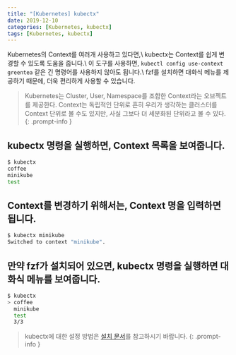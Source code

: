 ```yaml
---
title: "[Kubernetes] kubectx"
date: 2019-12-10
categories: [Kubernetes, kubectx]
tags: [Kubernetes, kubectx]
---
```


Kubernetes의 Context를 여러개 사용하고 있다면,\\
kubectx는 Context를 쉽게 변경할 수 있도록 도움을 줍니다.\\
이 도구를 사용하면, `kubectl config use-context greentea` 같은 긴 명령어를 사용하지 않아도 됩니다.\\
fzf를 설치하면 대화식 메뉴를 제공하기 때문에, 더욱 편리하게 사용할 수 있습니다.

> Kubernetes는 Cluster, User, Namespace를 조합한 Context라는 오브젝트를 제공한다. Context는 독립적인 단위로 흔히 우리가 생각하는 클러스터를 Context 단위로 볼 수도 있지만, 사실 그보다 더 세분화된 단위라고 볼 수 있다.
{: .prompt-info }

## kubectx 명령을 실행하면, Context 목록을 보여줍니다.

```bash
$ kubectx
coffee
minikube
test
```

## Context를 변경하기 위해서는, Context 명을 입력하면 됩니다.

```bash
$ kubectx minikube
Switched to context "minikube".
```

## 만약 fzf가 설치되어 있으면, kubectx 명령을 실행하면 대화식 메뉴를 보여줍니다.

```bash
$ kubectx
> coffee
  minikube
  test
  3/3
```

> kubectx에 대한 설정 방법은 [설치 문서](https://github.com/ahmetb/kubectl-aliases)를 참고하시기 바랍니다.
{: .prompt-info }